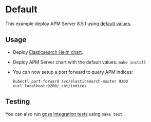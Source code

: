 <!-- SPDX-License-Identifier: Apache-2.0 -->

# Default

This example deploy APM Server 8.5.1 using [default values][].


## Usage

* Deploy [Elasticsearch Helm chart][].

* Deploy APM Server chart with the default values: `make install`

* You can now setup a port forward to query APM indices:

  ```
  kubectl port-forward svc/elasticsearch-master 9200
  curl localhost:9200/_cat/indices
  ```


## Testing

You can also run [goss integration tests][] using `make test`


[elasticsearch helm chart]: https://github.com/elastic/helm-charts/tree/main/elasticsearch/examples/default/
[goss integration tests]: https://github.com/elastic/helm-charts/tree/main/apm-server/examples/default/test/goss.yaml
[default values]: https://github.com/elastic/helm-charts/tree/main/apm-server/values.yaml
